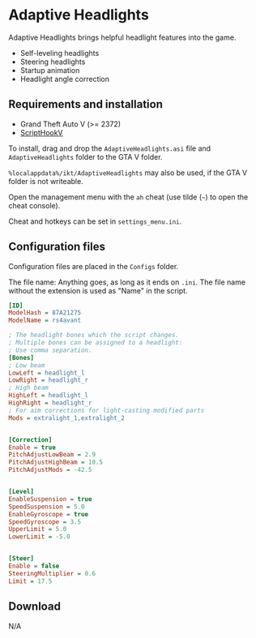 # Adaptive Headlights

Adaptive Headlights brings helpful headlight features into the game.

* Self-leveling headlights
* Steering headlights
* Startup animation
* Headlight angle correction

## Requirements and installation

* Grand Theft Auto V (>= 2372)
* [ScriptHookV](http://www.dev-c.com/gtav/scripthookv/)

To install, drag and drop the `AdaptiveHeadlights.asi` file and
`AdaptiveHeadlights` folder to the GTA V folder.

`%localappdata%/ikt/AdaptiveHeadlights` may also be used, if the GTA V folder
is not writeable.

Open the management menu with the `ah` cheat (use tilde (`~`) to open the cheat
console).

Cheat and hotkeys can be set in `settings_menu.ini`.

## Configuration files

Configuration files are placed in the `Configs` folder.

The file name: Anything goes, as long as it ends on `.ini`.
The file name without the extension is used as "Name" in the script.

```ini
[ID]
ModelHash = 87A21275
ModelName = rs4avant

; The headlight bones which the script changes.
; Multiple bones can be assigned to a headlight:
; Use comma separation.
[Bones]
; Low beam
LowLeft = headlight_l
LowRight = headlight_r
; High beam
HighLeft = headlight_l
HighRight = headlight_r
; For aim corrections for light-casting modified parts
Mods = extralight_1,extralight_2


[Correction]
Enable = true
PitchAdjustLowBeam = 2.9
PitchAdjustHighBeam = 10.5
PitchAdjustMods = -42.5


[Level]
EnableSuspension = true
SpeedSuspension = 5.0
EnableGyroscope = true
SpeedGyroscope = 3.5
UpperLimit = 5.0
LowerLimit = -5.0


[Steer]
Enable = false
SteeringMultiplier = 0.6
Limit = 17.5

```

## Download

N/A
